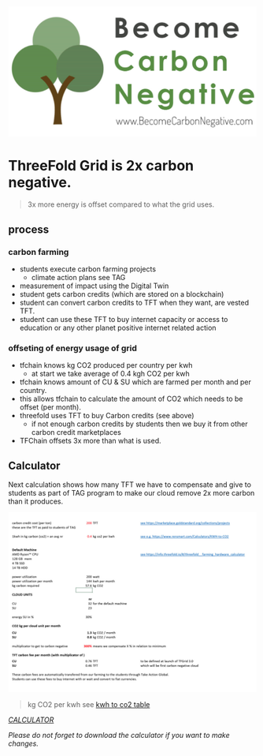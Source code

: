 ![](img/carbon_double_win.jpg)

# ThreeFold Grid is 2x carbon negative.

> 3x more energy is offset compared to what the grid uses.


## process

### carbon farming

- students execute carbon farming projects
  - climate action plans see TAG
- measurement of impact using the Digital Twin
- student gets carbon credits (which are stored on a blockchain)
- student can convert carbon credits to TFT when they want, are vested TFT.
- student can use these TFT to buy internet capacity or access to education or any other planet positive internet related action

### offseting of energy usage of grid

- tfchain knows kg CO2 produced per country per kwh
  - at start we take average of 0.4 kgh CO2 per kwh
- tfchain knows amount of CU & SU which are farmed per month and per country.
- this allows tfchain to calculate the amount of CO2  which needs to be offset (per month).
- threefold uses TFT to buy Carbon credits (see above)
  - if not enough carbon credits by students then we buy it from other carbon credit marketplaces
- TFChain offsets 3x more than what is used.

## Calculator

Next calculation shows how many TFT we have to compensate and give to students as part of TAG program to make our cloud remove 2x more carbon than it produces.

![](img/carbon_compensation.jpg)

> kg CO2 per kwh see [kwh to co2 table](kwh_co2)




*[CALCULATOR](https://secure.threefold.tech/sheet/#/2/sheet/view/mz3OfqJr1afDf-3bqOKpnGhmDL3zX1ctFXL8YMZpxqw/)*

*Please do not forget to download the calculator if you want to make changes.*

